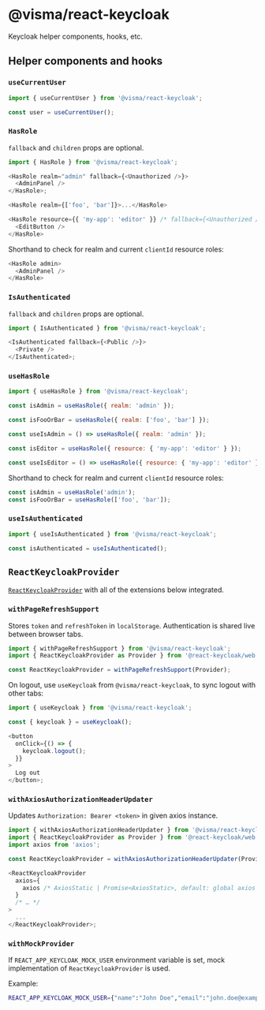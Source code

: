 # @visma/react-keycloak

Keycloak helper components, hooks, etc.

## Helper components and hooks

### `useCurrentUser`

```js
import { useCurrentUser } from '@visma/react-keycloak';

const user = useCurrentUser();
```

### `HasRole`

`fallback` and `children` props are optional.

```js
import { HasRole } from '@visma/react-keycloak';

<HasRole realm="admin" fallback={<Unauthorized />}>
  <AdminPanel />
</HasRole>;
```

```js
<HasRole realm={['foo', 'bar']}>...</HasRole>
```

```js
<HasRole resource={{ 'my-app': 'editor' }} /* fallback={<Unauthorized />} */>
  <EditButton />
</HasRole>
```

Shorthand to check for realm and current `clientId` resource roles:

```js
<HasRole admin>
  <AdminPanel />
</HasRole>
```

### `IsAuthenticated`

`fallback` and `children` props are optional.

```js
import { IsAuthenticated } from '@visma/react-keycloak';

<IsAuthenticated fallback={<Public />}>
  <Private />
</IsAuthenticated>;
```

### `useHasRole`

```js
import { useHasRole } from '@visma/react-keycloak';

const isAdmin = useHasRole({ realm: 'admin' });
```

```js
const isFooOrBar = useHasRole({ realm: ['foo', 'bar'] });
```

```js
const useIsAdmin = () => useHasRole({ realm: 'admin' });
```

```js
const isEditor = useHasRole({ resource: { 'my-app': 'editor' } });
```

```js
const useIsEditor = () => useHasRole({ resource: { 'my-app': 'editor' } });
```

Shorthand to check for realm and current `clientId` resource roles:

```js
const isAdmin = useHasRole('admin');
const isFooOrBar = useHasRole(['foo', 'bar']);
```

### `useIsAuthenticated`

```js
import { useIsAuthenticated } from '@visma/react-keycloak';

const isAuthenticated = useIsAuthenticated();
```

## `ReactKeycloakProvider`

[`ReactKeycloakProvider`](https://www.npmjs.com/package/@react-keycloak/web) with all of the extensions below integrated.

### `withPageRefreshSupport`

Stores `token` and `refreshToken` in `localStorage`. Authentication is shared live between browser tabs.

```js
import { withPageRefreshSupport } from '@visma/react-keycloak';
import { ReactKeycloakProvider as Provider } from '@react-keycloak/web';

const ReactKeycloakProvider = withPageRefreshSupport(Provider);
```

On logout, use `useKeycloak` from `@visma/react-keycloak`, to sync logout with other tabs:

```js
import { useKeycloak } from '@visma/react-keycloak';

const { keycloak } = useKeycloak();

<button
  onClick={() => {
    keycloak.logout();
  }}
>
  Log out
</button>;
```

### `withAxiosAuthorizationHeaderUpdater`

Updates `Authorization: Bearer <token>` in given axios instance.

```js
import { withAxiosAuthorizationHeaderUpdater } from '@visma/react-keycloak';
import { ReactKeycloakProvider as Provider } from '@react-keycloak/web';
import axios from 'axios';

const ReactKeycloakProvider = withAxiosAuthorizationHeaderUpdater(Provider);

<ReactKeycloakProvider
  axios={
    axios /* AxiosStatic | Promise<AxiosStatic>, default: global axios instance */
  }
  /* … */
>
  ...
</ReactKeycloakProvider>;
```

### `withMockProvider`

If `REACT_APP_KEYCLOAK_MOCK_USER` environment variable is set, mock implementation of `ReactKeycloakProvider` is used.

Example:

```sh
REACT_APP_KEYCLOAK_MOCK_USER={"name":"John Doe","email":"john.doe@example.com","realm_access":{"roles":[]},"resource_access":{"super-template":{"roles":["admin"]}}}
```
